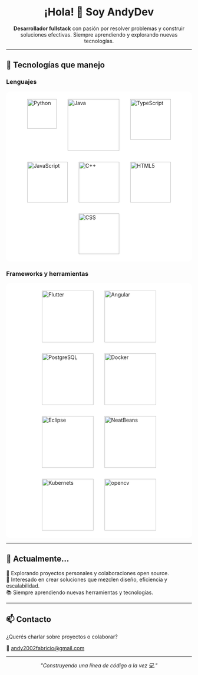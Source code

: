 <h1 align="center">¡Hola! 👋 Soy AndyDev</h1>

<p align="center">
  <b>Desarrollador fullstack</b> con pasión por resolver problemas y construir soluciones efectivas. Siempre aprendiendo y explorando nuevas tecnologías.
</p>

---

## 🧠 Tecnologías que manejo

### Lenguajes
<div style="background-color: white; padding: 20px; border-radius: 10px;">
  <div style="display: flex; gap: 30px; justify-content: center; flex-wrap: wrap;">
    <img src="https://1000marcas.net/wp-content/uploads/2020/11/Python-logo.png" alt="Python" height="80">
    <img src="https://images.vexels.com/media/users/3/166401/isolated/preview/b82aa7ac3f736dd78570dd3fa3fa9e24-icono-del-lenguaje-de-programacion-java.png" alt="Java" height="140">
    <img src="https://encrypted-tbn0.gstatic.com/images?q=tbn:ANd9GcRuavOOfiTObZOkyvL-_77xIPUxycihgxUkiuh-rm5dCeDZQpkZiW5GNiSrcePQvPG9DHY&usqp=CAU" alt="TypeScript" height="110">
    <img src="https://www.freepnglogos.com/uploads/javascript-png/png-javascript-badge-picture-8.png" alt="JavaScript" height="110">
    <img src="https://cdn-icons-png.flaticon.com/512/6132/6132222.png" alt="C++" height="110">
    <img src="https://cdn-icons-png.freepik.com/512/5968/5968267.png" alt="HTML5" height="110">
    <img src="https://cdn.iconscout.com/icon/free/png-256/free-css3-logo-icon-download-in-svg-png-gif-file-formats--css-wordmark-programming-langugae-language-pack-logos-icons-1175238.png" alt="CSS" height="110">
  </div>
</div>

### Frameworks y herramientas
<div style="background-color: white; padding: 20px; border-radius: 10px;">
  <div style="display: flex; gap: 30px; justify-content: center; flex-wrap: wrap;">
    <img src="https://storage.googleapis.com/cms-storage-bucket/a9d6ce81aee44ae017ee.png" alt="Flutter" height="140">
    <img src="https://miro.medium.com/v2/resize:fit:1200/1*lhfGTouqSQ-fx7PRXaFI-Q.png" alt="Angular" height="140">
    <img src="https://images.icon-icons.com/2415/PNG/512/postgresql_plain_wordmark_logo_icon_146390.png" alt="PostgreSQL" height="140">
    <img src="https://1000marcas.net/wp-content/uploads/2021/05/Docker-Logo-2015.png" alt="Docker" height="140">
    <img src="https://logodix.com/logo/732119.png" alt="Eclipse" height="140">
    <img src="https://www.nexsoftsys.com/technologies/images/netbeans/netbeans.webp" alt="NeatBeans" height="140">
    <img src="https://encrypted-tbn0.gstatic.com/images?q=tbn:ANd9GcSA6W30tHWh7GXGaN7cA2dZc5xXQXy_kJTxpU5bbtu5-JTYmFyu2Iftvfx_cVjaHBVdKr0&usqp=CAU" alt="Kubernets" height="140">
    <img src="https://encrypted-tbn0.gstatic.com/images?q=tbn:ANd9GcRaHJBTIHGmZu8G21kpjYViC-DAY50LCSg01Q&s" alt="opencv" height="140">
  </div>
</div>

---

## 💼 Actualmente...

🚀 Explorando proyectos personales y colaboraciones open source.  
🧩 Interesado en crear soluciones que mezclen diseño, eficiencia y escalabilidad.  
📚 Siempre aprendiendo nuevas herramientas y tecnologías.

---

## 📫 Contacto

¿Querés charlar sobre proyectos o colaborar?

📧 andy2002fabricio@gmail.com  

---

<p align="center">
  <em>"Construyendo una línea de código a la vez 💻."</em>
</p>

